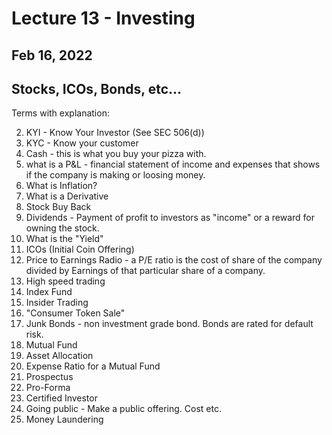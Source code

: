 
<style>
.pagebreak { page-break-before: always; }
.half { height: 200px; }
</style>
<style>
.pagebreak { page-break-before: always; }
.half { height: 200px; }
.markdown-body {
	font-size: 12px;
}
.markdown-body td {
	font-size: 12px;
}
</style>




# Lecture 13 - Investing

## Feb 16, 2022

## Stocks, ICOs, Bonds, etc...

Terms with explanation:

2. KYI - Know Your Investor (See SEC 506(d)) 
2. KYC - Know your customer
1. Cash - this is what you buy your pizza with.
2. what is a P&L - financial statement of income and expenses that shows if the company is making or loosing money.
2. What is Inflation?
2. What is a Derivative
2. Stock Buy Back
2. Dividends - Payment of profit to investors as "income" or a reward for owning the stock.
2. What is the "Yield"
2. ICOs (Initial Coin Offering)
2. Price to Earnings Radio - a P/E ratio is the cost of share of the company divided by Earnings of that particular share of a company.
2. High speed trading
2. Index Fund
2. Insider Trading
2. "Consumer Token Sale"
2. Junk Bonds - non investment grade bond.  Bonds are rated for default risk.
2. Mutual Fund
2. Asset Allocation
2. Expense Ratio for a Mutual Fund
2. Prospectus
2. Pro-Forma
2. Certified Investor
2. Going public - Make a public offering.  Cost etc.
2. Money Laundering


